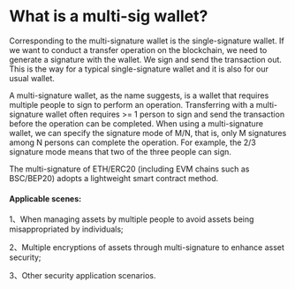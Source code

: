 # What is a multi-sig wallet?

Corresponding to the multi-signature wallet is the single-signature wallet. If we want to conduct a transfer operation on the blockchain, we need to generate a signature with the wallet. We sign and send the transaction out. This is the way for a typical single-signature wallet and it is also for our usual wallet.

A multi-signature wallet, as the name suggests, is a wallet that requires multiple people to sign to perform an operation. Transferring with a multi-signature wallet often requires >= 1 person to sign and send the transaction before the operation can be completed. When using a multi-signature wallet, we can specify the signature mode of M/N, that is, only M signatures among N persons can complete the operation. For example, the 2/3 signature mode means that two of the three people can sign.

The multi-signature of ETH/ERC20 (including EVM chains such as BSC/BEP20) adopts a lightweight smart contract method.

#### Applicable scenes:

1、When managing assets by multiple people to avoid assets being misappropriated by individuals;

2、Multiple encryptions of assets through multi-signature to enhance asset security;

3、Other security application scenarios.
